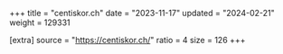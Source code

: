 +++
title = "centiskor.ch"
date = "2023-11-17"
updated = "2024-02-21"
weight = 129331

[extra]
source = "https://centiskor.ch/"
ratio = 4
size = 126
+++
